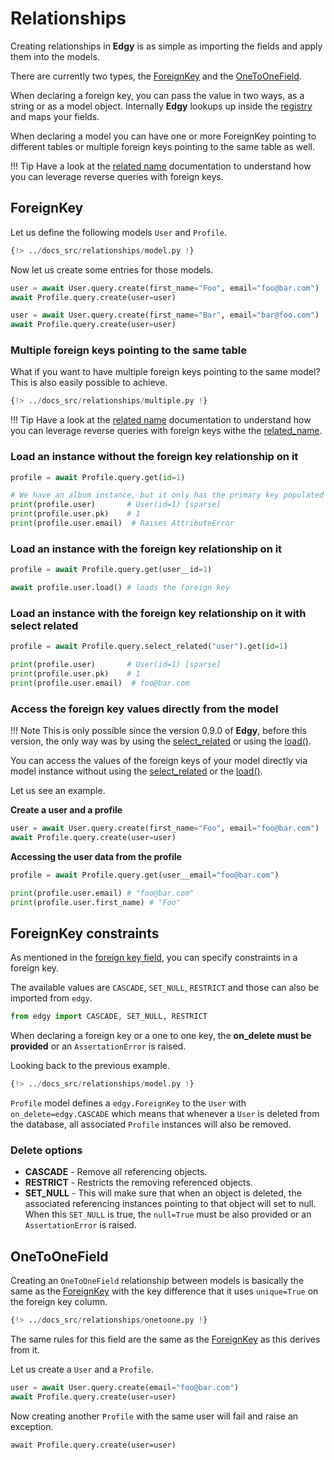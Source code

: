 # Relationships

Creating relationships in **Edgy** is as simple as importing the fields and apply them into
the models.

There are currently two types, the [ForeignKey](./fields.md#foreignkey)
and the [OneToOneField](./fields.md#onetoonefield).

When declaring a foreign key, you can pass the value in two ways, as a string or as a model
object. Internally **Edgy** lookups up inside the [registry](./models.md#registry) and maps
your fields.

When declaring a model you can have one or more ForeignKey pointing to different tables or
multiple foreign keys pointing to the same table as well.

!!! Tip
    Have a look at the [related name](./queries/related-name.md) documentation to understand how
    you can leverage reverse queries with foreign keys.

## ForeignKey

Let us define the following models `User` and `Profile`.

```python
{!> ../docs_src/relationships/model.py !}
```

Now let us create some entries for those models.

```python
user = await User.query.create(first_name="Foo", email="foo@bar.com")
await Profile.query.create(user=user)

user = await User.query.create(first_name="Bar", email="bar@foo.com")
await Profile.query.create(user=user)
```

### Multiple foreign keys pointing to the same table

What if you want to have multiple foreign keys pointing to the same model? This is also easily
possible to achieve.

```python hl_lines="20-29"
{!> ../docs_src/relationships/multiple.py !}
```

!!! Tip
    Have a look at the [related name](./queries/related-name.md) documentation to understand how
    you can leverage reverse queries with foreign keys withe the
    [related_name](./queries/related-name.md#related_name-attribute).

### Load an instance without the foreign key relationship on it

```python
profile = await Profile.query.get(id=1)

# We have an album instance, but it only has the primary key populated
print(profile.user)       # User(id=1) [sparse]
print(profile.user.pk)    # 1
print(profile.user.email)  # Raises AttributeError
```

### Load an instance with the foreign key relationship on it

```python
profile = await Profile.query.get(user__id=1)

await profile.user.load() # loads the foreign key
```

### Load an instance with the foreign key relationship on it with select related

```python
profile = await Profile.query.select_related("user").get(id=1)

print(profile.user)       # User(id=1) [sparse]
print(profile.user.pk)    # 1
print(profile.user.email)  # foo@bar.com
```

### Access the foreign key values directly from the model

!!! Note
    This is only possible since the version 0.9.0 of **Edgy**, before this version, the only way was
    by using the [select_related](#load-an-instance-with-the-foreign-key-relationship-on-it-with-select-related) or
    using the [load()](./queries/queries.md#load-the-foreign-keys-beforehand-with-select-related).

You can access the values of the foreign keys of your model directly via model instance without
using the [select_related](#load-an-instance-with-the-foreign-key-relationship-on-it-with-select-related) or
the [load()](./queries/queries.md#load-the-foreign-keys-beforehand-with-select-related).

Let us see an example.

**Create a user and a profile**

```python
user = await User.query.create(first_name="Foo", email="foo@bar.com")
await Profile.query.create(user=user)
```

**Accessing the user data from the profile**

```python
profile = await Profile.query.get(user__email="foo@bar.com")

print(profile.user.email) # "foo@bar.com"
print(profile.user.first_name) # "Foo"
```

## ForeignKey constraints

As mentioned in the [foreign key field](./fields.md#foreignkey), you can specify constraints in
a foreign key.

The available values are `CASCADE`, `SET_NULL`, `RESTRICT` and those can also be imported
from `edgy`.

```python
from edgy import CASCADE, SET_NULL, RESTRICT
```

When declaring a foreign key or a one to one key, the **on_delete must be provided** or an
`AssertationError` is raised.

Looking back to the previous example.

```python hl_lines="20"
{!> ../docs_src/relationships/model.py !}
```

`Profile` model defines a `edgy.ForeignKey` to the `User` with `on_delete=edgy.CASCADE` which
means that whenever a `User` is deleted from the database, all associated `Profile` instances will
also be removed.

### Delete options

* **CASCADE** - Remove all referencing objects.
* **RESTRICT** - Restricts the removing referenced objects.
* **SET_NULL** - This will make sure that when an object is deleted, the associated referencing
instances pointing to that object will set to null. When this `SET_NULL` is true, the `null=True`
must be also provided or an `AssertationError` is raised.

## OneToOneField

Creating an `OneToOneField` relationship between models is basically the same as the
[ForeignKey](#foreignkey) with the key difference that it uses `unique=True` on the foreign key
column.

```python hl_lines="20"
{!> ../docs_src/relationships/onetoone.py !}
```

The same rules for this field are the same as the [ForeignKey](#foreignkey) as this derives from it.

Let us create a `User` and a `Profile`.

```python
user = await User.query.create(email="foo@bar.com")
await Profile.query.create(user=user)
```

Now creating another `Profile` with the same user will fail and raise an exception.

```
await Profile.query.create(user=user)
```
